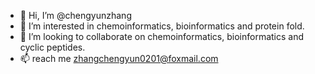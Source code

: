 - 👋 Hi, I’m @chengyunzhang
- 👀 I’m interested in chemoinformatics, bioinformatics and protein fold.
- 💞️ I’m looking to collaborate on chemoinformatics, bioinformatics and cyclic peptides.
- 📫 reach me zhangchengyun0201@foxmail.com

<!---
chengyunzhang/chengyunzhang is a ✨ special ✨ repository because its `README.md` (this file) appears on your GitHub profile.
You can click the Preview link to take a look at your changes.
--->
